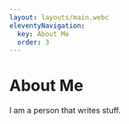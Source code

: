 ```yaml
---
layout: layouts/main.webc
eleventyNavigation:
  key: About Me
  order: 3
---
```


# About Me

I am a person that writes stuff.
